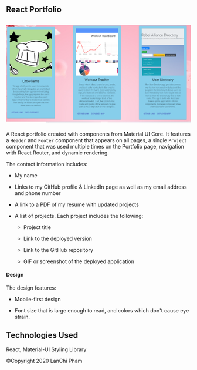 React Portfolio
-----------------------------------------------------

![Portfolio](./src/img/port.png?raw=true "portfolio page")
------------------------------------------
A React portfolio created with components from Material UI Core. It features a `Header` and `Footer` component that appears on all pages, a single `Project` component that was used multiple times on the Portfolio page, navigation with React Router, and dynamic rendering.

The contact information includes:

* My name

* Links to my GitHub profile & LinkedIn page as well as my email address and phone number

* A link to a PDF of my resume with updated projects

* A list of projects. Each project includes the following:

  * Project title

  * Link to the deployed version

  * Link to the GitHub repository

  * GIF or screenshot of the deployed application

#### Design

The design features:

* Mobile-first design

* Font size that is large enough to read, and colors which don't cause eye strain.

Technologies Used
-------------------------------------------
React, Material-UI Styling Library

&copy;Copyright 2020 LanChi Pham